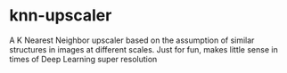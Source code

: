 # knn-upscaler
A K Nearest Neighbor upscaler based on the assumption of similar structures in images at different scales. Just for fun, makes little sense in times of Deep Learning super resolution
